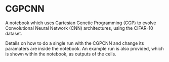 # CGPCNN
A notebook which uses Cartesian Genetic Programming (CGP) to evolve Convolutional Neural Network (CNN) architectures, using the CIFAR-10 dataset.

Details on how to do a single run with the CGPCNN and change its paramaters are inside the notebook. An example run is also provided, which is shown within the notebook, as outputs of the cells.
